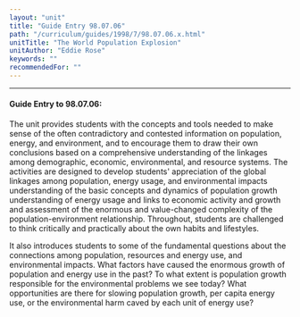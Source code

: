 ```yaml
---
layout: "unit"
title: "Guide Entry 98.07.06"
path: "/curriculum/guides/1998/7/98.07.06.x.html"
unitTitle: "The World Population Explosion"
unitAuthor: "Eddie Rose"
keywords: ""
recommendedFor: ""
---
```

<body>
<hr/>
<h4>
Guide Entry to 98.07.06:
</h4>
The unit provides students with the concepts and tools needed to make sense of the often contradictory and contested information on population, energy, and environment, and to encourage them to draw their own conclusions based on a comprehensive understanding of the linkages among demographic, economic, environmental, and resource systems.  The activities are designed to develop students' appreciation of the global linkages among population, energy usage, and environmental impacts understanding of the basic concepts and dynamics of population growth understanding of energy usage and links to economic activity and growth and assessment of the enormous and value-changed complexity of the population-environment relationship.  Throughout, students are challenged to think critically and practically about the own habits and lifestyles.
<p>
It also introduces students to some of the fundamental questions about the connections among population, resources and energy use, and environmental impacts.  What factors have caused the enormous growth of population and energy use in the past?  To what extent is population growth responsible for the environmental problems we see today?  What opportunities are there for slowing population growth, per capita energy use, or the environmental harm caved by each unit of energy use?
</p>
</body>